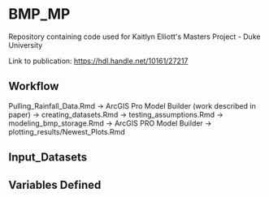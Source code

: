 # BMP_MP
Repository containing code used for Kaitlyn Elliott's Masters Project - Duke University 


Link to publication: https://hdl.handle.net/10161/27217


## Workflow
Pulling_Rainfall_Data.Rmd -> ArcGIS Pro Model Builder (work described in paper) -> creating_datasets.Rmd -> testing_assumptions.Rmd -> modeling_bmp_storage.Rmd -> ArcGIS PRO Model Builder -> plotting_results/Newest_Plots.Rmd 

## Input_Datasets

## Variables Defined

